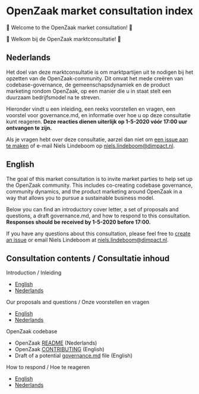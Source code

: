 # OpenZaak market consultation index

:tada: Welcome to the OpenZaak market consultation! :tada:

:tada: Welkom bij de OpenZaak marktconsultatie! :tada:

## Nederlands

Het doel van deze marktconsultatie is om marktpartijen uit te nodigen bij het opzetten van de OpenZaak-community. Dit omvat het mede creëren van codebase-governance, de gemeenschapsdynamiek en de product marketing rondom OpenZaak, op een manier die u in staat stelt een duurzaam bedrijfsmodel na te streven.

Hieronder vindt u een inleiding, een reeks voorstellen en vragen, een voorstel voor governance.md, en informatie over hoe u op deze consultatie kunt reageren. **Deze reacties dienen uiterlijk op 1-5-2020 vóór 17:00 uur ontvangen te zijn.**

Als je vragen hebt over deze consultatie, aarzel dan niet om [een issue aan te maken](https://github.com/open-zaak/open-zaak-market-consultation/issues/new/choose) of e-mail Niels Lindeboom op <niels.lindeboom@dimpact.nl>.

## English

The goal of this market consultation is to invite market parties to help set up the OpenZaak community. This includes co-creating codebase governance, community dynamics, and the product marketing around OpenZaak in a way that allows you to pursue a sustainable business model.

Below you can find an introductory cover letter, a set of proposals and questions, a draft governance.md, and how to respond to this consultation. **Responses should be received by 1-5-2020 before 17:00.**

If you have any questions about this consultation, please feel free to [create an issue](https://github.com/open-zaak/open-zaak-market-consultation/issues/new/choose) or email Niels Lindeboom at <niels.lindeboom@dimpact.nl>.

## Consultation contents / Consultatie inhoud

Introduction / Inleiding

* [English](introduction-en.md)
* [Nederlands](introduction-nl.md)

Our proposals and questions / Onze voorstellen en vragen

* [English](questions-en.md)
* [Nederlands](questions-nl.md)

OpenZaak codebase

* OpenZaak [README](https://github.com/open-zaak/open-zaak/blob/master/README.rst) (Nederlands)
* OpenZaak [CONTRIBUTING](https://github.com/open-zaak/open-zaak/blob/master/CONTRIBUTING.md) (English)
* Draft of a potential [governance.md]() file (English)

How to respond / Hoe te reageren

* [English](how-to-respond-en.md)
* [Nederlands](how-to-respond-nl.md)
